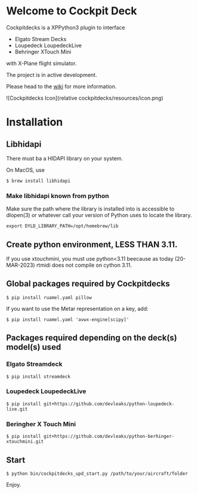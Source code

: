 # Welcome to Cockpit Deck

Cockpitdecks is a XPPython3 plugin to interface

- Elgato Stream Decks
- Loupedeck LoupedeckLive
- Behringer XTouch Mini

with X-Plane flight simulator.

The project is in active development.

Please head to the [wiki](https://github.com/devleaks/cockpitdecks/wiki) for more information.


![Cockpitdecks Icon](relative cockpitdecks/resources/icon.png)

# Installation

## Libhidapi

There must ba a HIDAPI library on your system.

On MacOS, use

```
$ brew install libhidapi
```

### Make libhidapi known from python

Make sure the path where the library is installed into is accessible to dlopen(3)
or whatever call your version of Python uses to locate the library.

```
export DYLD_LIBRARY_PATH=/opt/homebrew/lib
```


## Create python environment, LESS THAN 3.11.

If you use xtouchmini, you must use python<3.11 beecause as today (20-MAR-2023) rtmidi does not compile on cython 3.11.

## Global packages required by Cockpitdecks

```
$ pip install ruamel.yaml pillow
```

If you want to use the Metar representation on a key, add:

```
$ pip install ruamel.yaml 'avwx-engine[scipy]'
```


## Packages required depending on the deck(s) model(s) used

### Elgato Streamdeck

```
$ pip install streamdeck
```

### Loupedeck LoupedeckLive

```
$ pip install git+https://github.com/devleaks/python-loupedeck-live.git
```

### Beringher X Touch Mini

```
$ pip install git+https://github.com/devleaks/python-berhinger-xtouchmini.git
```

## Start

```
$ python bin/cockpitdecks_upd_start.py /path/to/your/aircraft/folder
```

Enjoy.

